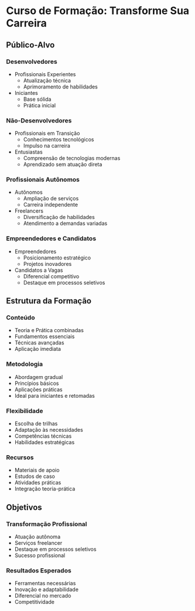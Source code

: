 # Curso de Formação: Transforme Sua Carreira

## Público-Alvo

### Desenvolvedores
- Profissionais Experientes
  - Atualização técnica
  - Aprimoramento de habilidades
- Iniciantes
  - Base sólida
  - Prática inicial

### Não-Desenvolvedores
- Profissionais em Transição
  - Conhecimentos tecnológicos
  - Impulso na carreira
- Entusiastas
  - Compreensão de tecnologias modernas
  - Aprendizado sem atuação direta

### Profissionais Autônomos
- Autônomos
  - Ampliação de serviços
  - Carreira independente
- Freelancers
  - Diversificação de habilidades
  - Atendimento a demandas variadas

### Empreendedores e Candidatos
- Empreendedores
  - Posicionamento estratégico
  - Projetos inovadores
- Candidatos a Vagas
  - Diferencial competitivo
  - Destaque em processos seletivos

## Estrutura da Formação

### Conteúdo
- Teoria e Prática combinadas
- Fundamentos essenciais
- Técnicas avançadas
- Aplicação imediata

### Metodologia
- Abordagem gradual
- Princípios básicos
- Aplicações práticas
- Ideal para iniciantes e retomadas

### Flexibilidade
- Escolha de trilhas
- Adaptação às necessidades
- Competências técnicas
- Habilidades estratégicas

### Recursos
- Materiais de apoio
- Estudos de caso
- Atividades práticas
- Integração teoria-prática

## Objetivos

### Transformação Profissional
- Atuação autônoma
- Serviços freelancer
- Destaque em processos seletivos
- Sucesso profissional

### Resultados Esperados
- Ferramentas necessárias
- Inovação e adaptabilidade
- Diferencial no mercado
- Competitividade 